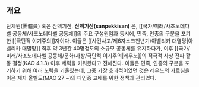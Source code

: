## 개요
단체원(團體員) 혹은 산벡기잔, **산벡기산(sanpekkisan)** 은, [[국가/미래/사조노데다벨 공동체/사조노데다벨 공동체]]의 주요 구성원임과 동시에, 민족, 인종의 구분을 포기한 [[극단적 이기주의]]자이다. 이들은 [[사건사고/제6자소크천년기/아벨리카 대멸망|아벨리카 대멸망]] 직후 약 3년간 40명정도의 소규모 공동체를 유지하다가, 이후 [[국가/미래/사조노데다벨 공동체/문화/사상/극단적 이기주의|레우노]]의 적극적 사상 전파 활동 결정(KAO 4.1.3) 이후 세력을 키워왔다고 전해진다. 이들은 민족, 인종의 구분을 포기하기 위해 여러 노력을 기울였는데, 그중 가장 효과적이었던 것은 레우노의 가르침을 이은 제자 올벨도(MAO 27 ~)의 다인종 교배를 위한 정책과 관리였다.